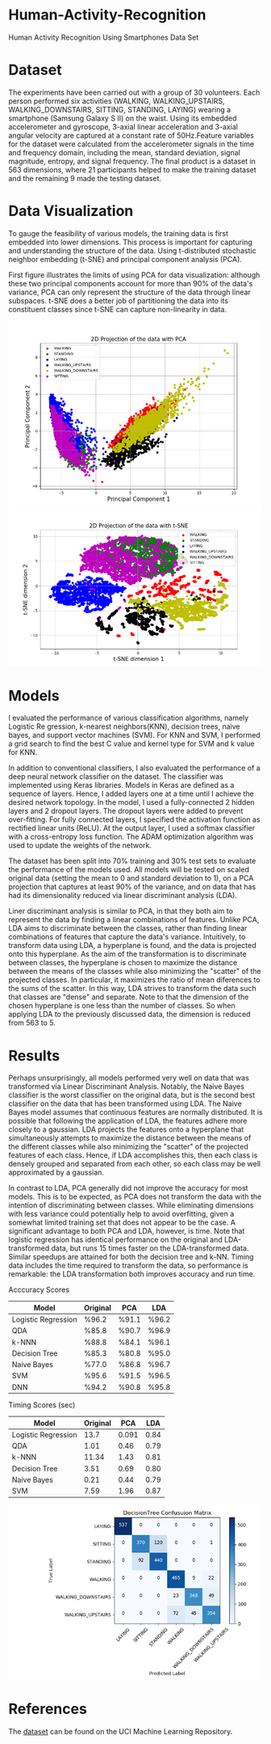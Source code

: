 # Human-Activity-Recognition
Human Activity Recognition Using Smartphones Data Set

# Dataset
The experiments have been carried out with a group of 30 volunteers. Each person performed six activities (WALKING, WALKING_UPSTAIRS, WALKING_DOWNSTAIRS, SITTING, STANDING, LAYING) wearing a smartphone (Samsung Galaxy S II) on the waist. Using its embedded accelerometer and gyroscope,  3-axial linear acceleration and 3-axial angular velocity are captured at a constant rate of 50Hz.Feature variables for the dataset were calculated from the accelerometer signals in the time and frequency domain, including the mean, standard deviation, signal
magnitude, entropy, and signal frequency. The final product is a dataset in 563 dimensions, where 21 participants helped to make the training dataset and the remaining 9 made the testing dataset.

# Data Visualization
To gauge the feasibility of various models, the training data is first embedded into lower dimensions. This process is important for capturing and understanding the structure of the data. Using t-distributed stochastic neighbor embedding (t-SNE) and principal component analysis (PCA).

First figure illustrates the limits of using PCA for data visualization: although these two principal components account for more than 90% of the data's variance, PCA can only represent the structure of the data through linear subspaces. t-SNE does a better job of partitioning the data into its constituent classes since t-SNE can capture non-linearity in data.

![alt text](PCA.png  "PCA" )
![alt text](tsne.png "PCA")

# Models


I evaluated the performance of various classification algorithms, namely Logistic Re
gression, k-nearest neighbors(KNN), decision trees, naive bayes, and support vector machines
(SVM). For KNN and SVM, I performed a grid search to find the best C value and kernel
type for SVM and k value for KNN.

In addition to conventional classifiers, I also evaluated the performance of a deep neural
network classifier on the dataset. The classifier was implemented using Keras libraries.
Models in Keras are defined as a sequence of layers. Hence, I added layers one at a time until
I achieve the desired network topology. In the model, I used a fully-connected 2 hidden
layers and 2 dropout layers. The dropout layers were added to prevent over-fitting. For fully
connected layers, I specified the activation function as rectified linear units (ReLU). At the
output layer, I used a softmax classifier with a cross-entropy loss function. The ADAM
optimization algorithm was used to update the weights of the network.

The dataset has been split into 70% training and 30% test sets to evaluate the performance of the models used. All models will
be tested on scaled original data (setting the mean to 0 and standard deviation to 1), on a PCA projection that captures at least 90% of the variance, and on data that has had its dimensionality reduced via linear discriminant analysis (LDA).

Liner discriminant analysis is similar to PCA, in that they both aim to represent the data by finding a linear combinations of features. Unlike PCA, LDA aims to discriminate between the classes, rather than finding linear combinations of features that capture the data's variance. Intuitively, to transform data using LDA, a hyperplane is found, and the data is projected onto this hyperplane. As the aim of the transformation is to discriminate between classes, the hyperplane is chosen to maximize the distance between the means of the classes
while also minimizing the "scatter" of the projected classes. In particular, it maximizes the ratio of mean diferences to the sums of the scatter. In this way, LDA strives to transform the data such that classes are "dense" and separate. Note to that the dimension of the
chosen hyperplane is one less than the number of classes. So when applying LDA to the previously discussed data, the dimension is reduced from 563 to 5.

# Results

Perhaps unsurprisingly, all models performed very well on data that was transformed via Linear Discriminant Analysis.
Notably, the Naive Bayes classifier is the worst classifier on the original data, but is the
second best classifier on the data that has been transformed using LDA. The Naive Bayes
model assumes that continuous features are normally distributed. It is possible that following
the application of LDA, the features adhere more closely to a gaussian. LDA projects the
features onto a hyperplane that simultaneously attempts to maximize the distance between
the means of the different classes while also minimizing the "scatter" of the projected features
of each class. Hence, if LDA accomplishes this, then each class is densely grouped and
separated from each other, so each class may be well approximated by a gaussian.

In contrast to LDA, PCA generally did not improve the accuracy for most models. This
is to be expected, as PCA does not transform the data with the intention of discriminating
between classes. While eliminating dimensions with less variance could potentially help to
avoid overfitting, given a somewhat limited training set that does not appear to be the
case. A significant advantage to both PCA and LDA, however, is time. Note that logistic
regression has identical performance on the original and LDA-transformed data, but runs
15 times faster on the LDA-transformed data. Similar speedups are attained for both the
decision tree and k-NN. Timing data includes the time required to transform the data, so
performance is remarkable: the LDA transformation both improves accuracy and run time.

Acccuracy Scores

Model |Original | PCA | LDA
|------ | --------|----|---
Logistic Regression | %96.2|%91.1|%96.2
QDA | %85.8|%90.7|%96.9
k-NNN | %88.8|%84.1|%96.1
Decision Tree | %85.3|%80.8|%95.0
Naive Bayes | %77.0 |%86.8|%96.7
SVM | %95.6 |%91.5|%96.5
DNN | %94.2 |%90.8 |%95.8


Timing Scores (sec)

Model |Original | PCA | LDA
|------ | --------|----|---
Logistic Regression | 13.7 |0.091 | 0.84
QDA | 1.01 | 0.46 | 0.79
k-NNN |11.34 |1.43|0.81
Decision Tree | 3.51| 0.69|0.80
Naive Bayes | 0.21 |0.44 |0.79
SVM | 7.59 |1.96|0.87

![alt text](confusion_matrix.png "Confusion Matrix for decision tree classifier")


# References

The <a href="https://archive.ics.uci.edu/ml/datasets/Human+Activity+Recognition+Using+Smartphones">dataset</a> can be found on the UCI Machine Learning Repository.
